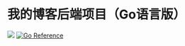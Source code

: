 # 我的博客后端项目（Go语言版）
![](https://badgen.net/badge/github/Blog/blue?label=Golang) [![Go Reference](https://pkg.go.dev/badge/Ormissia/ormissia_go.svg)](https://pkg.go.dev/github.com/Ormissia/ormissia_go)
